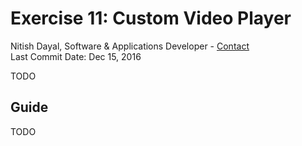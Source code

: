 # Exercise 11: Custom Video Player
Nitish Dayal, Software & Applications Developer - [Contact](http://nitishdayal.me)  
Last Commit Date: Dec 15, 2016

TODO

## Guide

TODO